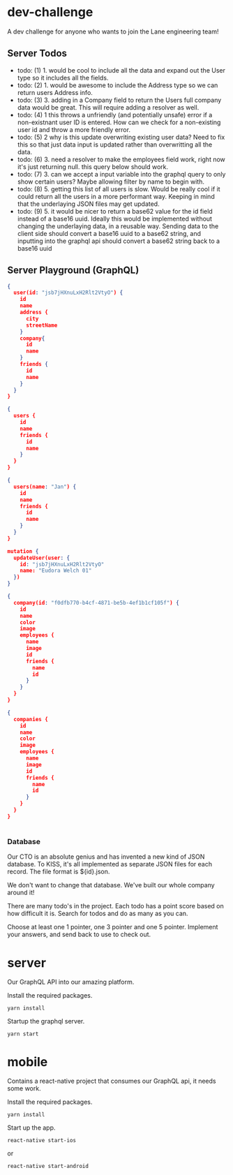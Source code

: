 # dev-challenge
A dev challenge for anyone who wants to join the Lane engineering team! 

## Server Todos
- todo: (1) 1. would be cool to include all the data and expand out the User type so it includes all the fields.
- todo: (2) 1. would be awesome to include the Address type so we can return users Address info.
- todo: (3) 3. adding in a Company field to return the Users full company data would be great.  This will require adding a resolver as well.
- todo: (4) 1 this throws a unfriendly (and potentially unsafe) error if a non-existnant user ID is entered. How can we check for a non-existing user id and throw a more friendly error.
- todo: (5) 2 why is this update overwriting existing user data? Need to fix this so that just data input is updated rather than overwritting all the data.
- todo: (6) 3. need a resolver to make the employees field work, right now it's just returning null. this query below should work.
- todo: (7) 3. can we accept a input variable into the graphql query to only show certain users? Maybe allowing filter by name to begin with.
- todo: (8) 5. getting this list of all users is slow. Would be really cool if it could return all the users in a more performant way. Keeping in mind that the underlaying JSON files may get updated.
- todo: (9) 5. it would be nicer to return a base62 value for the id field instead of a base16 uuid. Ideally this would be implemented without changing the underlaying data, in a reusable way. Sending data to the client side should convert a base16 uuid to a base62 string, and inputting into the graphql api should convert a base62 string back to a base16 uuid

## Server Playground (GraphQL)

```json
{
  user(id: "jsb7jHXnuLxH2Rlt2VtyO") {
    id
    name
    address {
      city
      streetName
    }
    company{
      id
      name
    }
    friends {
      id
      name
    }
  }
}
```

```json
{
  users {
    id
    name
    friends {
      id
      name
    }
  }
}
```

```json
{
  users(name: "Jan") {
    id
    name
    friends {
      id
      name
    }
  }
}
```

```json
mutation {
  updateUser(user: {
    id: "jsb7jHXnuLxH2Rlt2VtyO"
    name: "Eudora Welch 01"
  })
}
```

```json
{
  company(id: "f0dfb770-b4cf-4871-be5b-4ef1b1cf105f") {
    id
    name
    color
    image
    employees {
      name
      image
      id
      friends {
        name
        id
      }
    }
  }
}
```

```json
{
  companies {
    id
    name
    color
    image
    employees {
      name
      image
      id
      friends {
        name
        id
      }
    }
  }
}
```

# 
### Database
Our CTO is an absolute genius and has invented a new kind of JSON database.
To KISS, it's all implemented as separate JSON files for each record.  The 
file format is ${id}.json.

We don't want to change that database. We've built our whole company around it!

There are many todo's in the project.  Each todo has a point score based on how
difficult it is.  Search for todos and do as many as you can.

Choose at least one 1 pointer, one 3 pointer and one 5 pointer.  Implement your 
answers, and send back to use to check out.

# server 
Our GraphQL API into our amazing platform.

Install the required packages.

```yarn install```

Startup the graphql server.

```yarn start```

# mobile
Contains a react-native project that consumes our GraphQL api, it needs some work.

Install the required packages.

```yarn install```

Start up the app.

```react-native start-ios```

or 

```react-native start-android```

